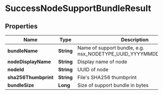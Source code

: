 # SuccessNodeSupportBundleResult

## Properties
Name | Type | Description | Notes
------------ | ------------- | ------------- | -------------
**bundleName** | **String** | Name of support bundle, e.g. nsx_NODETYPE_UUID_YYYYMMDD_HHMMSS.tgz |  [optional]
**nodeDisplayName** | **String** | Display name of node |  [optional]
**nodeId** | **String** | UUID of node |  [optional]
**sha256Thumbprint** | **String** | File&#x27;s SHA256 thumbprint |  [optional]
**bundleSize** | **Long** | Size of support bundle in bytes |  [optional]
